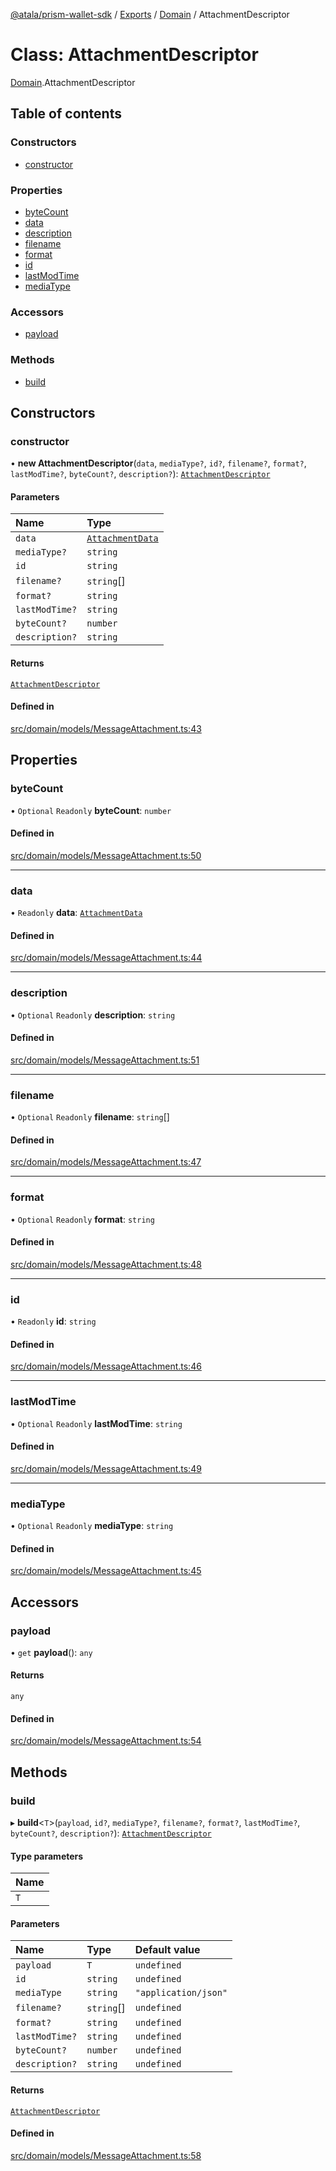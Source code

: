 [@atala/prism-wallet-sdk](../README.md) / [Exports](../modules.md) / [Domain](../modules/Domain.md) / AttachmentDescriptor

# Class: AttachmentDescriptor

[Domain](../modules/Domain.md).AttachmentDescriptor

## Table of contents

### Constructors

- [constructor](Domain.AttachmentDescriptor.md#constructor)

### Properties

- [byteCount](Domain.AttachmentDescriptor.md#bytecount)
- [data](Domain.AttachmentDescriptor.md#data)
- [description](Domain.AttachmentDescriptor.md#description)
- [filename](Domain.AttachmentDescriptor.md#filename)
- [format](Domain.AttachmentDescriptor.md#format)
- [id](Domain.AttachmentDescriptor.md#id)
- [lastModTime](Domain.AttachmentDescriptor.md#lastmodtime)
- [mediaType](Domain.AttachmentDescriptor.md#mediatype)

### Accessors

- [payload](Domain.AttachmentDescriptor.md#payload)

### Methods

- [build](Domain.AttachmentDescriptor.md#build)

## Constructors

### constructor

• **new AttachmentDescriptor**(`data`, `mediaType?`, `id?`, `filename?`, `format?`, `lastModTime?`, `byteCount?`, `description?`): [`AttachmentDescriptor`](Domain.AttachmentDescriptor.md)

#### Parameters

| Name | Type |
| :------ | :------ |
| `data` | [`AttachmentData`](../modules/Domain.md#attachmentdata) |
| `mediaType?` | `string` |
| `id` | `string` |
| `filename?` | `string`[] |
| `format?` | `string` |
| `lastModTime?` | `string` |
| `byteCount?` | `number` |
| `description?` | `string` |

#### Returns

[`AttachmentDescriptor`](Domain.AttachmentDescriptor.md)

#### Defined in

[src/domain/models/MessageAttachment.ts:43](https://github.com/hyperledger/identus-edge-agent-sdk-ts/blob/7b4542fdfe44dc06a6c4ef341cf3335e29422147/src/domain/models/MessageAttachment.ts#L43)

## Properties

### byteCount

• `Optional` `Readonly` **byteCount**: `number`

#### Defined in

[src/domain/models/MessageAttachment.ts:50](https://github.com/hyperledger/identus-edge-agent-sdk-ts/blob/7b4542fdfe44dc06a6c4ef341cf3335e29422147/src/domain/models/MessageAttachment.ts#L50)

___

### data

• `Readonly` **data**: [`AttachmentData`](../modules/Domain.md#attachmentdata)

#### Defined in

[src/domain/models/MessageAttachment.ts:44](https://github.com/hyperledger/identus-edge-agent-sdk-ts/blob/7b4542fdfe44dc06a6c4ef341cf3335e29422147/src/domain/models/MessageAttachment.ts#L44)

___

### description

• `Optional` `Readonly` **description**: `string`

#### Defined in

[src/domain/models/MessageAttachment.ts:51](https://github.com/hyperledger/identus-edge-agent-sdk-ts/blob/7b4542fdfe44dc06a6c4ef341cf3335e29422147/src/domain/models/MessageAttachment.ts#L51)

___

### filename

• `Optional` `Readonly` **filename**: `string`[]

#### Defined in

[src/domain/models/MessageAttachment.ts:47](https://github.com/hyperledger/identus-edge-agent-sdk-ts/blob/7b4542fdfe44dc06a6c4ef341cf3335e29422147/src/domain/models/MessageAttachment.ts#L47)

___

### format

• `Optional` `Readonly` **format**: `string`

#### Defined in

[src/domain/models/MessageAttachment.ts:48](https://github.com/hyperledger/identus-edge-agent-sdk-ts/blob/7b4542fdfe44dc06a6c4ef341cf3335e29422147/src/domain/models/MessageAttachment.ts#L48)

___

### id

• `Readonly` **id**: `string`

#### Defined in

[src/domain/models/MessageAttachment.ts:46](https://github.com/hyperledger/identus-edge-agent-sdk-ts/blob/7b4542fdfe44dc06a6c4ef341cf3335e29422147/src/domain/models/MessageAttachment.ts#L46)

___

### lastModTime

• `Optional` `Readonly` **lastModTime**: `string`

#### Defined in

[src/domain/models/MessageAttachment.ts:49](https://github.com/hyperledger/identus-edge-agent-sdk-ts/blob/7b4542fdfe44dc06a6c4ef341cf3335e29422147/src/domain/models/MessageAttachment.ts#L49)

___

### mediaType

• `Optional` `Readonly` **mediaType**: `string`

#### Defined in

[src/domain/models/MessageAttachment.ts:45](https://github.com/hyperledger/identus-edge-agent-sdk-ts/blob/7b4542fdfe44dc06a6c4ef341cf3335e29422147/src/domain/models/MessageAttachment.ts#L45)

## Accessors

### payload

• `get` **payload**(): `any`

#### Returns

`any`

#### Defined in

[src/domain/models/MessageAttachment.ts:54](https://github.com/hyperledger/identus-edge-agent-sdk-ts/blob/7b4542fdfe44dc06a6c4ef341cf3335e29422147/src/domain/models/MessageAttachment.ts#L54)

## Methods

### build

▸ **build**\<`T`\>(`payload`, `id?`, `mediaType?`, `filename?`, `format?`, `lastModTime?`, `byteCount?`, `description?`): [`AttachmentDescriptor`](Domain.AttachmentDescriptor.md)

#### Type parameters

| Name |
| :------ |
| `T` |

#### Parameters

| Name | Type | Default value |
| :------ | :------ | :------ |
| `payload` | `T` | `undefined` |
| `id` | `string` | `undefined` |
| `mediaType` | `string` | `"application/json"` |
| `filename?` | `string`[] | `undefined` |
| `format?` | `string` | `undefined` |
| `lastModTime?` | `string` | `undefined` |
| `byteCount?` | `number` | `undefined` |
| `description?` | `string` | `undefined` |

#### Returns

[`AttachmentDescriptor`](Domain.AttachmentDescriptor.md)

#### Defined in

[src/domain/models/MessageAttachment.ts:58](https://github.com/hyperledger/identus-edge-agent-sdk-ts/blob/7b4542fdfe44dc06a6c4ef341cf3335e29422147/src/domain/models/MessageAttachment.ts#L58)
